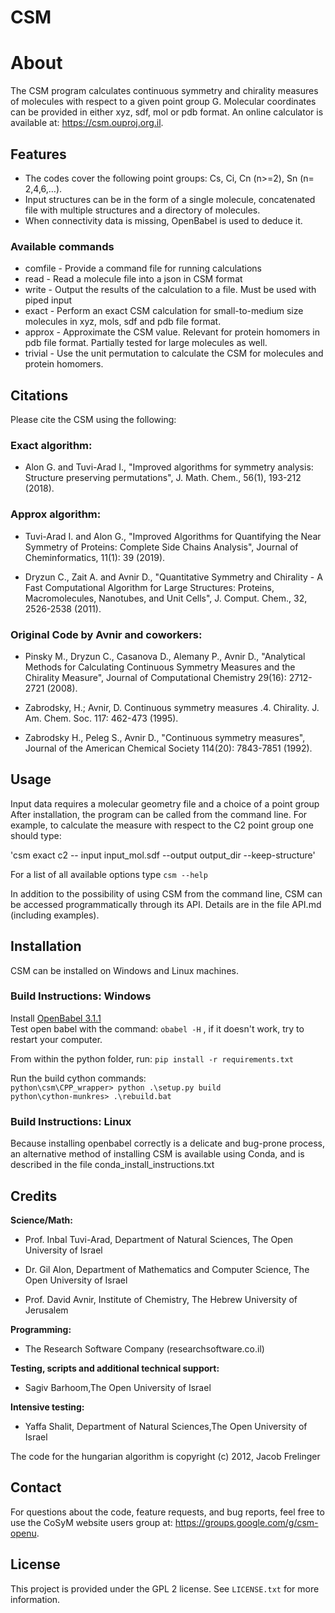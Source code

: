 # CSM

# About

The CSM program calculates continuous symmetry and chirality measures of molecules with respect to a given point group G. Molecular coordinates can be provided in either xyz, sdf, mol or pdb format.
An online calculator is available at: https://csm.ouproj.org.il. 


## Features

* The codes cover the following point groups: Cs, Ci, Cn (n>=2), Sn (n= 2,4,6,…).
* Input structures can be in the form of a single molecule, concatenated file with multiple structures and a directory of molecules.
* When connectivity data is missing, OpenBabel is used to deduce it.

### Available commands
* comfile - Provide a command file for running calculations
* read - Read a molecule file into a json in CSM format
* write - Output the results of the calculation to a file. Must be used with piped input
* exact - Perform an exact CSM calculation for small-to-medium size molecules in xyz, mols, sdf and pdb file format. 
* approx - Approximate the CSM value. Relevant for protein homomers  in pdb file format. Partially tested for large molecules as well.
* trivial - Use the unit permutation to calculate the CSM for molecules and protein homomers.

## Citations

Please cite the CSM using the following:

### Exact algorithm:

* Alon G. and Tuvi-Arad I., "Improved algorithms for symmetry analysis: Structure preserving permutations", J. Math. Chem., 56(1), 193-212 (2018).

### Approx algorithm:

* Tuvi-Arad I. and Alon G., "Improved Algorithms for Quantifying the Near Symmetry of Proteins: Complete Side Chains Analysis", Journal of Cheminformatics, 11(1): 39 (2019).

* Dryzun C., Zait A. and Avnir D., "Quantitative Symmetry and Chirality - A Fast Computational Algorithm for Large Structures: Proteins, Macromolecules, Nanotubes, and Unit Cells", J. Comput. Chem., 32, 2526-2538 (2011).

### Original Code by Avnir and coworkers:

* Pinsky M., Dryzun C., Casanova D., Alemany P., Avnir D., "Analytical Methods for Calculating Continuous Symmetry Measures and the Chirality Measure", Journal of Computational Chemistry 29(16): 2712-2721 (2008).

* Zabrodsky, H.; Avnir, D. Continuous symmetry measures .4. Chirality. J. Am. Chem. Soc. 117: 462-473 (1995).

* Zabrodsky H., Peleg S., Avnir D., "Continuous symmetry measures", Journal of the American Chemical Society 114(20): 7843-7851 (1992).



## Usage

Input data requires a molecular geometry file and a choice of a point group
After installation, the program can be called from the command line. For example, to calculate the measure with respect to the C2 point group one should type:

'csm  exact c2 -- input input_mol.sdf --output output_dir --keep-structure'

For a list of all available options type `csm --help`

In addition to the possibility of using CSM from the command line, CSM can be accessed programmatically through its API. Details are in the file API.md (including examples).

## Installation

CSM can be installed on Windows and Linux machines.


### Build Instructions: Windows

Install [OpenBabel 3.1.1](https://github.com/openbabel/openbabel/releases/tag/openbabel-3-1-1)  
Test open babel with the command: `obabel -H` , if it doesn't work, try to restart your computer.  

From within the python folder, run:
`pip install -r requirements.txt`  

Run the build cython commands:  
`python\csm\CPP_wrapper> python .\setup.py build`  
`python\cython-munkres> .\rebuild.bat`  



### Build Instructions: Linux

Because installing openbabel correctly is a delicate and bug-prone process, an alternative method of installing CSM is available using Conda, and is described in the file conda_install_instructions.txt 

## Credits

**Science/Math:**

* Prof. Inbal Tuvi-Arad, Department of Natural Sciences, The Open University of Israel

* Dr. Gil Alon, Department of Mathematics and Computer Science, The Open University of Israel

* Prof. David Avnir, Institute of Chemistry, The Hebrew University of Jerusalem

**Programming:**

* The Research Software Company (researchsoftware.co.il)

**Testing, scripts and additional technical support:**

* Sagiv Barhoom,The Open University of Israel

**Intensive testing:**

* Yaffa Shalit, Department of Natural Sciences,The Open University of Israel

The code for the hungarian algorithm is copyright (c) 2012, Jacob Frelinger


## Contact ##

For questions about the code, feature requests, and bug reports, feel free to use the CoSyM website users group at: https://groups.google.com/g/csm-openu. 

## License ##
This project is provided under the GPL 2 license. See `LICENSE.txt` for more information.
